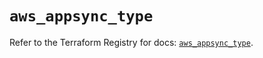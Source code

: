 # `aws_appsync_type`

Refer to the Terraform Registry for docs: [`aws_appsync_type`](https://registry.terraform.io/providers/hashicorp/aws/6.6.0/docs/resources/appsync_type).
